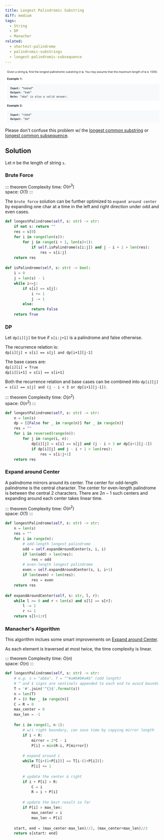 ```yaml
---
title: Longest Palindromic Substring
diff: medium
tags:
  - String
  - DP
  - Manacher
related:
  - shortest-palindrome
  - palindromic-substrings
  - longest-palindromic-subsequence
---
```


<img class="medium-zoom" src="/algo/longest-palindromic-substring.png" alt="https://leetcode.com/problems/longest-palindromic-substring">

Please don't confuse this problem w/ the [longest common substring](https://en.wikipedia.org/wiki/Longest_common_substring_problem) or [longest common subsequence](longest-common-subsequence).

## Solution

Let $n$ be the length of string `s`.

### Brute Force

::: theorem Complexity
time: $O(n^3)$  
space: $O(1)$
:::

The `brute force` solution can be further optimized to `expand around center` by expanding one char at a time in the left and right direction under odd and even cases.

```py
def longestPalindrome(self, s: str) -> str:
    if not s: return ""
    res = s[0]
    for i in range(len(s)):
        for j in range(i + 1, len(s)+1):
            if self.isPalindrome(s[i:j]) and j - i + 1 > len(res):
                res = s[i:j]
    return res

def isPalindrome(self, s: str) -> bool:
    i = 0
    j = len(s) - 1
    while i<=j:
        if s[i] == s[j]:
            i += 1
            j -= 1
        else:
            return False
    return True
```

### DP

Let `dp[i][j]` be true if `s[i:j+1]` is a palindrome and false otherwise.

The recurrence relation is:  
`dp[i][j] = s[i] == s[j] and dp[i+1][j-1]`

The base cases are:  
`dp[i][i] = True`  
`dp[i][i+1] = s[i] == s[i+1]`

Both the recurrence relation and base cases can be combined into `dp[i][j] = s[i] == s[j] and (j - i < 3 or dp[i+1][j-1])`.

::: theorem Complexity
time: $O(n^2)$  
space: $O(n^2)$
:::

```py
def longestPalindrome(self, s: str) -> str:
    n = len(s)
    dp = [[False for _ in range(n)] for _ in range(n)]
    res = ""
    for i in reversed(range(n)):
        for j in range(i, n):
            dp[i][j] = s[i] == s[j] and (j - i < 3 or dp[i+1][j-1])
            if dp[i][j] and j - i + 1 > len(res):
                res = s[i:j+1]
    return res
```

### Expand around Center

A palindrome mirrors around its center. The center for odd-length palindrome is the central character. The center for even-length palindrome is between the central 2 characters. There are $2n - 1$ such centers and expanding around each center takes linear time.

::: theorem Complexity
time: $O(n^2)$  
space: $O(1)$
:::

```py
def longestPalindrome(self, s: str) -> str:
    n = len(s)
    res = ""
    for i in range(n):
        # odd-length longest palindrome
        odd = self.expandAroundCenter(s, i, i)
        if len(odd) > len(res):
            res = odd
        # even-length longest palindrome
        even = self.expandAroundCenter(s, i, i+1)
        if len(even) > len(res):
            res = even
    return res

def expandAroundCenter(self, s: str, l, r):
    while l >= 0 and r < len(s) and s[l] == s[r]:
        l -= 1
        r += 1
    return s[l+1:r]
```

### Manacher's Algorithm

This algorithm inclues some smart improvements on [Expand around Center](#expand-around-center).

As each element is traversed at most twice, the time complexity is linear.

::: theorem Complexity
time: $O(n)$  
space: $O(n)$
:::

```py
def longestPalindrome(self, s: str) -> str:
    # e.g. s = "abba", T = "^#a#b#b#a#$" (odd length)
    # ^ and $ signs are sentinels appended to each end to avoid bounds checking
    T = '#'.join('^{}$'.format(s))
    n = len(T)
    P = [0 for _ in range(n)]
    C = R = 0
    max_center = 0
    max_len = -1

    for i in range(1, n-1):
        # w/i right boundary, can save time by copying mirror length
        if i < R:
            mirror = 2*C - i
            P[i] = min(R-i, P[mirror])

        # expand around i
        while T[i+(1+P[i])] == T[i-(1+P[i])]:
            P[i] += 1

        # update the center & right
        if i + P[i] > R:
            C = i
            R = i + P[i]

        # update the best result so far
        if P[i] > max_len:
            max_center = i
            max_len = P[i]

    start, end = (max_center-max_len)//2, (max_center+max_len)//2
    return s[start: end]
```
